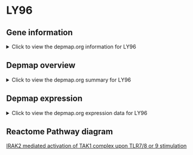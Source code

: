 <h1>LY96</h1>

<h2>Gene information</h2>
<details>
  <summary>Click to view the depmap.org information for LY96</summary>
  <iframe src="https://depmap.org/portal/gene/LY96?tab=about" style="border:none;width:100%;height:800px"></iframe>
</details>

<h2>Depmap overview</h2>
<details>
  <summary>Click to view the depmap.org summary for LY96</summary>
  <iframe src="https://depmap.org/portal/gene/LY96?tab=overview" style="border:none;width:100%;height:800px"></iframe>
</details>

<h2>Depmap expression</h2>
<details>
  <summary>Click to view the depmap.org expression data for LY96</summary>
  <iframe src="https://depmap.org/portal/gene/LY96?tab=characterization" style="border:none;width:100%;height:800px"></iframe>
</details>



<h2>Reactome Pathway diagram</h2>
<a href="https://reactome.org/PathwayBrowser/#/R-HSA-975163" target="_BLANK">IRAK2 mediated activation of TAK1 complex upon TLR7/8 or 9 stimulation</a>




